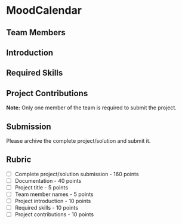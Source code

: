 # MoodCalendar
<!-- replace 'Project Title' with the title of your project -->

## Team Members
<!-- list the names of your team members here -->

## Introduction
<!-- Provide an introduction to your project here. Describe the problem you are addressing and how you are addressing it. Identify the audience or users of this application. -->

## Required Skills
<!-- List the technical skills you needed to develop the application, the tools, or APIs (Platform specific and third party) used in the project -->

## Project Contributions
<!-- Describe each team member's contributions to the project -->

**Note:** Only one member of the team is required to submit the project.

## Submission
Please archive the complete project/solution and submit it. 

## Rubric
- [ ] Complete project/solution submission - 160 points
- [ ] Documentation - 40 points
- [ ] Project title - 5 points
- [ ] Team member names - 5 points
- [ ] Project introduction - 10 points
- [ ] Required skills - 10 points
- [ ] Project contributions - 10 points
